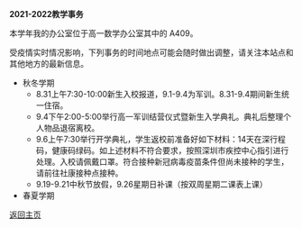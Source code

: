 **2021-2022教学事务**

本学年我的办公室位于高一数学办公室其中的 A409。

受疫情实时情况影响，下列事务的时间地点可能会随时做出调整，请关注本站点和其他地方的最新信息。

* 秋冬学期
  * 8.31上午7:30-10:00新生入校报道，9.1-9.4为军训。8.31-9.4期间新生统一住宿。
  * 9.4下午2:00-5:00举行高一军训结营仪式暨新生入学典礼。典礼后整理个人物品退宿离校。
  * 9.6上午7:30举行开学典礼，学生返校前准备好如下材料：14天在深行程码，健康码绿码。如上述材料不符合要求，按照深圳市疾控中心指引进行处理。入校请佩戴口罩。符合接种新冠病毒疫苗条件但尚未接种的学生，请前往社康接种点接种。
  * 9.19-9.21中秋节放假，9.26星期日补课（按双周星期二课表上课）
* 春夏学期

[返回主页](https://qiuszms.github.io)
